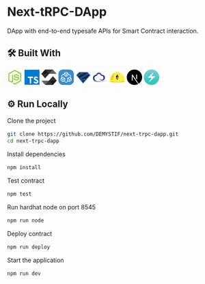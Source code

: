 # Next-tRPC-DApp

DApp with end-to-end typesafe APIs for Smart Contract interaction.

## 🛠 Built With

<div align="left">
<a href="https://nodejs.org/en/" target="_blank" rel="noreferrer"><img src="https://raw.githubusercontent.com/DEMYSTIF/DEMYSTIF/main/assets/icons/nodejs.svg" width="36" height="36" alt="NodeJS" /></a>
<a href="https://www.typescriptlang.org/" target="_blank" rel="noreferrer"><img src="https://raw.githubusercontent.com/DEMYSTIF/DEMYSTIF/main/assets/icons/typescript.svg" width="36" height="36" alt="TypeScript" /></a>
<a href="https://soliditylang.org/" target="_blank" rel="noreferrer"><img src="https://raw.githubusercontent.com/DEMYSTIF/DEMYSTIF/main/assets/icons/solidity.svg" width="36" height="36" alt="Solidity" /></a>
<a href="https://trpc.io/" target="_blank" rel="noreferrer"><img src="https://raw.githubusercontent.com/DEMYSTIF/DEMYSTIF/main/assets/icons/trpc.svg" width="36" height="36" alt="tRPC" /></a>
<a href="https://zod.dev" target="_blank" rel="noreferrer"><img src="https://raw.githubusercontent.com/DEMYSTIF/DEMYSTIF/main/assets/icons/zod.svg" width="36" height="36" alt="Zod" /></a>
<a href="https://ethers.io" target="_blank" rel="noreferrer"><img src="https://raw.githubusercontent.com/DEMYSTIF/DEMYSTIF/main/assets/icons/ethers.svg" width="36" height="36" alt="Ethers" /></a>
<a href="https://hardhat.org/" target="_blank" rel="noreferrer"><img src="https://raw.githubusercontent.com/DEMYSTIF/DEMYSTIF/main/assets/icons/hardhat.svg" width="36" height="36" alt="Hardhat" /></a>
<a href="https://nextjs.org/docs" target="_blank" rel="noreferrer"><img src="https://raw.githubusercontent.com/DEMYSTIF/DEMYSTIF/main/assets/icons/nextjs.svg" width="36" height="36" alt="Next" /></a>
<a href="https://chakra-ui.com/" target="_blank" rel="noreferrer"><img src="https://raw.githubusercontent.com/DEMYSTIF/DEMYSTIF/main/assets/icons/chakra-ui.svg" width="36" height="36" alt="ChakraUI" /></a>
</div>

## ⚙️ Run Locally

Clone the project

```bash
git clone https://github.com/DEMYSTIF/next-trpc-dapp.git
cd next-trpc-dapp
```

Install dependencies

```bash
npm install
```

Test contract

```bash
npm test
```

Run hardhat node on port 8545

```bash
npm run node
```

Deploy contract

```bash
npm run deploy
```

Start the application

```bash
npm run dev
```
